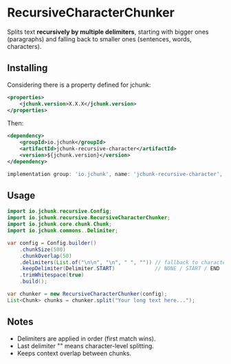 # RecursiveCharacterChunker

Splits text **recursively by multiple delimiters**, starting with bigger ones (paragraphs) and falling back to smaller ones (sentences, words, characters).

## Installing

Considering there is a property defined for jchunk:
```xml
<properties>
    <jchunk.version>X.X.X</jchunk.version>
</properties>
```

Then:
```xml
<dependency>
    <groupId>io.jchunk</groupId>
    <artifactId>jchunk-recursive-character</artifactId>
    <version>${jchunk.version}</version>
</dependency>
```

```groovy
implementation group: 'io.jchunk', name: 'jchunk-recursive-character', version: "${JCHUNK_VERSION}"
```


## Usage

```java
import io.jchunk.recursive.Config;
import io.jchunk.recursive.RecursiveCharacterChunker;
import io.jchunk.core.chunk.Chunk;
import io.jchunk.commons..Delimiter;

var config = Config.builder()
    .chunkSize(500)
    .chunkOverlap(50)
    .delimiters(List.of("\n\n", "\n", " ", "")) // fallback to character-level, regex-string based
    .keepDelimiter(Delimiter.START)             // NONE / START / END
    .trimWhitespace(true)
    .build();

var chunker = new RecursiveCharacterChunker(config);
List<Chunk> chunks = chunker.split("Your long text here...");
```

## Notes

- Delimiters are applied in order (first match wins).
- Last delimiter "" means character-level splitting.
- Keeps context overlap between chunks.
